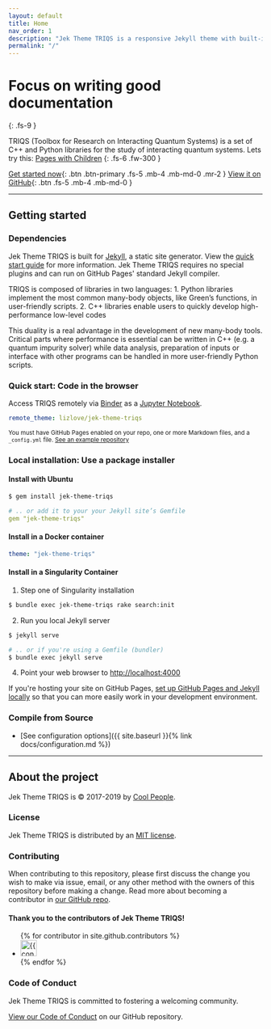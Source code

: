 ```yaml
---
layout: default
title: Home
nav_order: 1
description: "Jek Theme TRIQS is a responsive Jekyll theme with built-in search for documenting TRIQS."
permalink: "/"
---
```


# Focus on writing good documentation
{: .fs-9 }

TRIQS (Toolbox for Research on Interacting Quantum Systems) is a set of C++ and Python libraries for the study of interacting quantum systems. Lets try this: [Pages with Children](/navigation#pages-with-children)
{: .fs-6 .fw-300 }

[Get started now](#getting-started){: .btn .btn-primary .fs-5 .mb-4 .mb-md-0 .mr-2 } [View it on GitHub](https://github.com/lizlove/jek-theme-triqs){: .btn .fs-5 .mb-4 .mb-md-0 }

---

## Getting started

### Dependencies

Jek Theme TRIQS is built for [Jekyll](https://jekyllrb.com), a static site generator. View the [quick start guide](https://jekyllrb.com/docs/) for more information. Jek Theme TRIQS requires no special plugins and can run on GitHub Pages' standard Jekyll compiler.

TRIQS is composed of libraries in two languages: 1. Python libraries implement the most common many-body objects, like Green’s functions, in user-friendly scripts. 2. C++ libraries enable users to quickly develop high-performance low-level codes

This duality is a real advantage in the development of new many-body tools. Critical parts where performance is essential can be written in C++ (e.g. a quantum impurity solver) while data analysis, preparation of inputs or interface with other programs can be handled in more user-friendly Python scripts.

### Quick start: Code in the browser

Access TRIQS remotely via [Binder](https://blog.github.com/2017-11-29-use-any-theme-with-github-pages/) as a [Jupyter Notebook](https://blog.github.com/2017-11-29-use-any-theme-with-github-pages/).

```yaml
remote_theme: lizlove/jek-theme-triqs
```

<small>You must have GitHub Pages enabled on your repo, one or more Markdown files, and a `_config.yml` file. [See an example repository](https://github.com/lizlove/jek-theme-triqs)</small>

### Local installation: Use a package installer

#### Install with Ubuntu

```bash
$ gem install jek-theme-triqs
```

```yaml
# .. or add it to your your Jekyll site’s Gemfile
gem "jek-theme-triqs"
```

#### Install in a Docker container

```yaml
theme: "jek-theme-triqs"
```

#### Install in a Singularity Container

1. Step one of Singularity installation

```bash
$ bundle exec jek-theme-triqs rake search:init
```

2. Run you local Jekyll server

```bash
$ jekyll serve
```

```bash
# .. or if you're using a Gemfile (bundler)
$ bundle exec jekyll serve
```

4. Point your web browser to [http://localhost:4000](http://localhost:4000)

If you're hosting your site on GitHub Pages, [set up GitHub Pages and Jekyll locally](https://help.github.com/en/articles/setting-up-your-github-pages-site-locally-with-jekyll) so that you can more easily work in your development environment.

### Compile from Source

- [See configuration options]({{ site.baseurl }}{% link docs/configuration.md %})

---

## About the project

Jek Theme TRIQS is &copy; 2017-2019 by [Cool People](http://github.com/TRIQS/triqs).

### License

Jek Theme TRIQS is distributed by an [MIT license](https://github.com/lizlove/jek-theme-triqs/tree/master/LICENSE.txt).

### Contributing

When contributing to this repository, please first discuss the change you wish to make via issue,
email, or any other method with the owners of this repository before making a change. Read more about becoming a contributor in [our GitHub repo](https://github.com/lizlove/jek-theme-triqs#contributing).

#### Thank you to the contributors of Jek Theme TRIQS!

<ul class="list-style-none">
{% for contributor in site.github.contributors %}
  <li class="d-inline-block mr-1">
     <a href="{{ contributor.html_url }}"><img src="{{ contributor.avatar_url }}" width="32" height="32" alt="{{ contributor.login }}"/></a>
  </li>
{% endfor %}
</ul>

### Code of Conduct

Jek Theme TRIQS is committed to fostering a welcoming community.

[View our Code of Conduct](https://github.com/lizlove/jek-theme-triqs/tree/master/CODE_OF_CONDUCT.md) on our GitHub repository.
